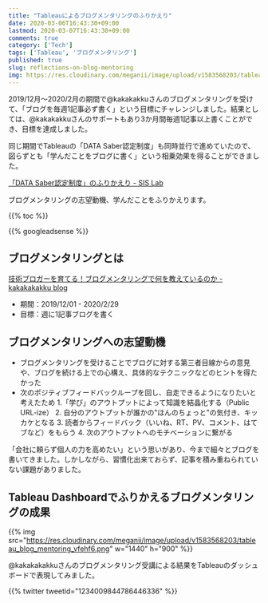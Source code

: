 ```yaml
---
title: "Tableauによるブログメンタリングのふりかえり"
date: 2020-03-06T16:43:30+09:00
lastmod: 2020-03-07T16:43:30+09:00
comments: true
category: ['Tech']
tags: ['Tableau', 'ブログメンタリング']
published: true
slug: reflections-on-blog-mentoring
img: https://res.cloudinary.com/meganii/image/upload/v1583568203/tableau_blog_mentoring_vfehf6.png
---
```


2019/12月〜2020/2月の期間で@kakakakkuさんのブログメンタリングを受けて、「ブログを毎週1記事必ず書く」という目標にチャレンジしました。結果としては、@kakakakkuさんのサポートもあり3か月間毎週1記事以上書くことができ、目標を達成しました。

同じ期間でTableauの「DATA Saber認定制度」も同時並行で進めていたので、図らずとも「学んだことをブログに書く」という相乗効果を得ることができました。

[「DATA Saber認定制度」のふりかえり \- SIS Lab](https://www.meganii.com/blog/2020/03/23/a-look-back-at-the-data-saber-certification-program/)

ブログメンタリングの志望動機、学んだことをふりかえります。


{{% toc %}}

<!--more-->
{{% googleadsense %}}



## ブログメンタリングとは


[技術ブロガーを育てる！ブログメンタリングで何を教えているのか \- kakakakakku blog](https://kakakakakku.hatenablog.com/entry/2019/06/24/070816)



- 期間：2019/12/01 - 2020/2/29
- 目標：週に1記事ブログを書く


## ブログメンタリングへの志望動機

- ブログメンタリングを受けることでブログに対する第三者目線からの意見や、ブログを続ける上での心構え、具体的なテクニックなどのヒントを得たかった
- 次のポジティブフィードバックループを回し、自走できるようになりたいと考えたため
    1.「学び」のアウトプットによって知識を結晶化する（Public URL-ize）
    2. 自分のアウトプットが誰かの"ほんのちょっと"の気付き、キッカケとなる
    3. 読者からフィードバック（いいね、RT、PV、コメント、はてブなど）をもらう
    4. 次のアウトプットへのモチベーションに繋がる

「会社に頼らず個人の力を高めたい」という思いがあり、今まで細々とブログを書いてきました。しかしながら、習慣化出来ておらず、記事を積み重ねられていない課題がありました。


## Tableau Dashboardでふりかえるブログメンタリングの成果

{{% img src="https://res.cloudinary.com/meganii/image/upload/v1583568203/tableau_blog_mentoring_vfehf6.png" w="1440" h="900" %}}

@kakakakakkuさんのブログメンタリング受講による結果をTableauのダッシュボードで表現してみました。




{{% twitter tweetid="1234009844786446336" %}}